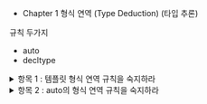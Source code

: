- Chapter 1 형식 연역 (Type Deduction) (타입 추론)

규칙 두가지
- auto
- decltype

<details>
<summary>항목 1 : 템플릿 형식 연역 규칙을 숙지하라</summary>

auto는 템플릿에 대한 형식 연역 기반 작품

```cpp
template<typename T>
void f(ParamType param);
f(expr);
```

- 경우 1 : ParamType 이 포인터 또는 참조 형식이지만 보편 참조는 아님

```cpp
template<typename T>
void f(T& param);
int x = 27;
const int cx = x;
const int& rx = x;

f(x); // T : int, param : int&
f(cx); // T : const int, param : int&
f(rx); // T : const int, param : int&
```

```cpp
template<typename T>
void f(const T& param);
int x = 27;
const int cx = x;
const int& rx = x;

f(x); // T : int, param : int&
f(cx); // T : int, param : int&
f(rx); // T : int, param : int&
```

```cpp
template<typename T>
void f(T* param);
int x = 27;
const int* px = &x;

f(&x); // T : int, param : int*
f(px); // T : const int, param : const int*
```

경우 2 : ParamType이 보편참조임

```cpp
template<typename T>
void f(T&& param);
int x = 27;
const int cx = x;
const int& rx = x;

f(x); // T : int&, param : int&
f(cx); // T : const int&, param : int&
f(rx); // T : const int&, param : int&
f(27); // T : int, param : int&&
```

경우 3 : ParamType이 포인터도 아니고 참조도 아님

```cpp
template<typename T>
void f(T param);
int x = 27;
const int cx = x;
const int& rx = x;

f(x); // T : int, param : int
f(cx); // T : int, param : int
f(rx); // T : int, param : int

const char* const ptr = "string";
f(ptr) // const char*

```
배열 인수
```cpp
template<typename T>
void f(T& param);
f(name) // name은 배열

template<typename T, std::size_t N>
constexpr std::size_t arraySize ( T(&)[N]) noexcept
{
    return N;
}

```
함수 인수
```cpp
void someFunc(int, double);

template<typename T>
void f1(T param);

template<typename T>
void f2(T& param);
f1(someFunc); // void(*)(int, double)
f2(someFunc); // void(&)(int, double)

```

- 템플릿 형식 연역 도중에 참조 형식의 인수들은 비참조로 취급, 참조성 무시

- 보편 참조 매개변수에 대해 lvalue들은 특별하게 취급된다

- 값 전달 방식의 매개변수에 대한 형식 연역 과정에서 const 또는 volatile 인수는 비 const, 비 volatile 인수로 취급

- 템플릿 형식 연역과정에서 배열이나 함수 이름에 해당하는 인수는 포인터로 붕괴한다(decay). 단, 그런 인수가 참조를 초기화하는데 쓰이는 경우에는 포인터로 붕괴하지 않는다. 

</details>

<details>
<summary>항목 2 : auto의 형식 연역 규칙을 숙지하라</summary>

템플릿 타입추론과 동일, 하지만 유니폼 초기화에서 달라진다.

```cpp
int x3 = {27}
int x4{27} // 2014에서 int로 되게 고쳐짐
```
템플릿 타입추론과의 차이점은 `std::initializer_list`


함수 반환타입이나 람다 매개변수에 쓰인 auto는 템플릿 타입추론 규칙이 적용

</details>